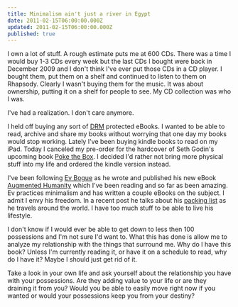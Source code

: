 ```yaml
---
title: Minimalism ain't just a river in Egypt
date: 2011-02-15T06:00:00.000Z
updated: 2011-02-15T06:00:00.000Z
published: true
---
```


I own a lot of stuff.  A rough estimate puts me at 600 CDs. There was a time I would buy 1-3 CDs every week but the last CDs I bought were back in December 2009 and I don't think I've ever put those CDs in a CD player.  I bought them, put them on a shelf and continued to listen to them on Rhapsody.  Clearly I wasn't buying them for the music. It was about ownership, putting it on a shelf for people to see.  My CD collection was who I was.

I've had a realization.  I don't care anymore.

I held off buying any sort of [DRM](http://en.wikipedia.org/wiki/Digital_rights_management) protected eBooks.  I wanted to be able to read, archive and share my books without worrying that one day my books would stop working.  Lately I've been buying kindle books to read on my iPad.  Today I canceled my pre-order for the hardcover of Seth Godin's upcoming book [Poke the Box](http://amzn.to/dZ1qD2).  I decided I'd rather not bring more physical stuff into my life and ordered the kindle version instead.

I've been following [Ev Bogue](http://evbogue.com/) as he wrote and published his new eBook [Augmented Humanity](http://bit.ly/hDyBR5) which I've been reading and so far as been amazing. Ev practices minimalism and has written a couple eBooks on the subject.  I admit I envy his freedom.  In a recent post he talks about his [packing list](http://evbogue.com/packing/) as he travels around the world.  I have too much stuff to be able to live his lifestyle.

I don't know if I would ever be able to get down to less then 100 possessions and I'm not sure I'd want to.  What this has done is allow me to analyze my relationship with the things that surround me. Why do I have this book? Unless I'm currently reading it, or have it on a schedule to read, why do I have it?  Maybe I should just get rid of it.

Take a look in your own life and ask yourself about the relationship you have with your possessions. Are they adding value to your life or are they draining it from you?  Would you be able to easily move right now if you wanted or would your possessions keep you from your destiny?

